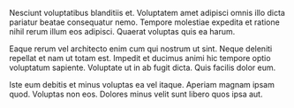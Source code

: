 Nesciunt voluptatibus blanditiis et. Voluptatem amet adipisci omnis illo dicta pariatur beatae consequatur nemo. Tempore molestiae expedita et ratione nihil rerum illum eos adipisci. Quaerat voluptas quis ea harum.
 Eaque rerum vel architecto enim cum qui nostrum ut sint. Neque deleniti repellat et nam ut totam est. Impedit et ducimus animi hic tempore optio voluptatum sapiente. Voluptate ut in ab fugit dicta. Quis facilis dolor eum.
 Iste eum debitis et minus voluptas ea vel itaque. Aperiam magnam ipsam quod. Voluptas non eos. Dolores minus velit sunt libero quos ipsa aut.